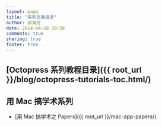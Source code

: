 ```yaml
---
layout: page
title: "系列文章目录"
author: 郝海龙
date: 2014-04-28 20:20
comments: true
sharing: true
footer: true
---
```


## [Octopress 系列教程目录]({{ root_url }}/blog/octopress-tutorials-toc.html/)

## 用 Mac 搞学术系列
- [用 Mac 搞学术之 Papers]({{ root_url }}/mac-app-papers/)